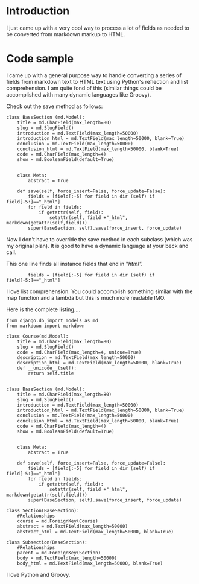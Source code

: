# Introduction #

I just came up with a very cool way to process a lot of fields as needed to be converted from markdown markup to HTML.


# Code sample #

I came up with a general purpose way to handle converting a series of fields from markdown text to HTML text using Python's reflection and list comprehension. I am quite fond of this (similar things could be accomplished with many dynamic languages like Groovy).

Check out the save method as follows:

```
class BaseSection (md.Model):
    title = md.CharField(max_length=80)
    slug = md.SlugField()
    introduction = md.TextField(max_length=50000)
    introduction_html = md.TextField(max_length=50000, blank=True)
    conclusion = md.TextField(max_length=50000)
    conclusion_html = md.TextField(max_length=50000, blank=True)
    code = md.CharField(max_length=4)
    show = md.BooleanField(default=True)
    
    
    class Meta:
        abstract = True
        
    def save(self, force_insert=False, force_update=False):
        fields = [field[:-5] for field in dir (self) if field[-5:]=="_html"]
        for field in fields:
            if getattr(self, field):
                setattr(self, field +"_html", markdown(getattr(self,field)))
        super(BaseSection, self).save(force_insert, force_update)

```

Now I don't have to override the save method in each subclass (which was my original plan). It is good to have a dynamic language at your beck and call.

This one line finds all instance fields that end in "_html"._

```
        fields = [field[:-5] for field in dir (self) if field[-5:]=="_html"]

```

I love list comprehension. You could accomplish something similar with the map function and a lambda but this is much more readable IMO.


Here is the complete listing....

```
from django.db import models as md
from markdown import markdown

class Course(md.Model):
    title = md.CharField(max_length=80)
    slug = md.SlugField()
    code = md.CharField(max_length=4, unique=True)
    description = md.TextField(max_length=50000)
    description_html = md.TextField(max_length=50000, blank=True)
    def __unicode__(self):
        return self.title


class BaseSection (md.Model):
    title = md.CharField(max_length=80)
    slug = md.SlugField()
    introduction = md.TextField(max_length=50000)
    introduction_html = md.TextField(max_length=50000, blank=True)
    conclusion = md.TextField(max_length=50000)
    conclusion_html = md.TextField(max_length=50000, blank=True)
    code = md.CharField(max_length=4)
    show = md.BooleanField(default=True)
    
    
    class Meta:
        abstract = True
        
    def save(self, force_insert=False, force_update=False):
        fields = [field[:-5] for field in dir (self) if field[-5:]=="_html"]
        for field in fields:
            if getattr(self, field):
                setattr(self, field +"_html", markdown(getattr(self,field)))
        super(BaseSection, self).save(force_insert, force_update)
        
class Section(BaseSection):
    #Relationships
    course = md.ForeignKey(Course)
    abstract = md.TextField(max_length=50000)
    abstract_html = md.TextField(max_length=50000, blank=True)
    
class Subsection(BaseSection):
    #Relationships
    parent = md.ForeignKey(Section)
    body = md.TextField(max_length=50000)
    body_html = md.TextField(max_length=50000, blank=True)
```

I love Python and Groovy.